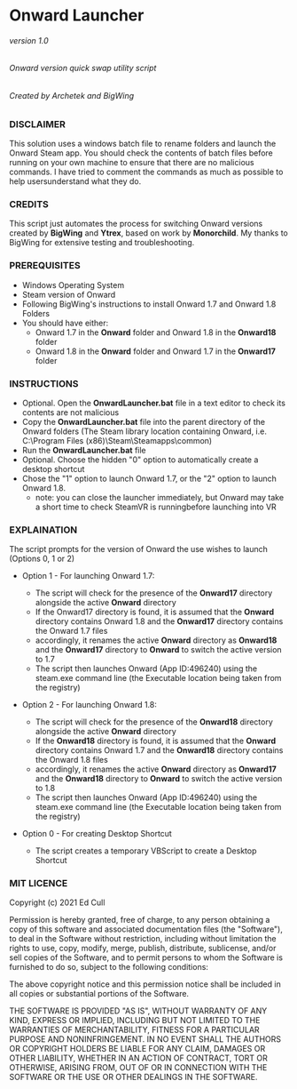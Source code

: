 # Onward Launcher
###### version 1.0
###### Onward version quick swap utility script
###### Created by Archetek and BigWing

### DISCLAIMER
This solution uses a windows batch file to rename folders and launch the Onward Steam app. You should check the contents of batch files before running on your own machine to ensure that there are no malicious commands. I have tried to comment the commands as much as possible to help usersunderstand what they do.

### CREDITS
This script just automates the process for switching Onward versions created by **BigWing** and **Ytrex**, based on work by **Monorchild**. My thanks to BigWing for extensive testing and troubleshooting.

### PREREQUISITES

- Windows Operating System
- Steam version of Onward
- Following BigWing's instructions to install Onward 1.7 and Onward 1.8 Folders
- You should have either:
  - Onward 1.7 in the **Onward** folder and Onward 1.8 in the **Onward18** folder
  - Onward 1.8 in the **Onward** folder and Onward 1.7 in the **Onward17** folder

### INSTRUCTIONS

- Optional. Open the **OnwardLauncher.bat** file in a text editor to check its contents are not malicious
- Copy the **OnwardLauncher.bat** file into the parent directory of the Onward folders (The Steam library location containing Onward, i.e. C:\Program Files (x86)\Steam\Steamapps\common)
- Run the **OnwardLauncher.bat** file
- Optional. Choose the hidden "0" option to automatically create a desktop shortcut
- Chose the "1" option to launch Onward 1.7, or the "2" option to launch Onward 1.8.
  - note: you can close the launcher immediately, but Onward may take a short time to check SteamVR is runningbefore launching into VR

### EXPLAINATION

The script prompts for the version of Onward the use wishes to launch (Options 0, 1 or 2)

- Option 1 - For launching Onward 1.7:
  - The script will check for the presence of the **Onward17** directory alongside the active **Onward** directory
  - If the Onward17 directory is found, it is assumed that the **Onward** directory contains Onward 1.8 and the **Onward17** directory contains the Onward 1.7 files
  - accordingly, it renames the active **Onward** directory as **Onward18** and the **Onward17** directory to **Onward** to switch the active version to 1.7
  - The script then launches Onward (App ID:496240) using the steam.exe command line (the Executable location being taken from the registry)
  
- Option 2 - For launching Onward 1.8:
  - The script will check for the presence of the **Onward18** directory alongside the active **Onward** directory
  - If the **Onward18** directory is found, it is assumed that the **Onward** directory contains Onward 1.7 and the **Onward18** directory contains the Onward 1.8 files
  - accordingly, it renames the active **Onward** directory as **Onward17** and the **Onward18** directory to **Onward** to switch the active version to 1.8
  - The script then launches Onward (App ID:496240) using the steam.exe command line (the Executable location being taken from the registry)

- Option 0 - For creating Desktop Shortcut
  - The script creates a temporary VBScript to create a Desktop Shortcut
	
### MIT LICENCE

Copyright (c) 2021 Ed Cull

Permission is hereby granted, free of charge, to any person obtaining a copy
of this software and associated documentation files (the "Software"), to deal
in the Software without restriction, including without limitation the rights
to use, copy, modify, merge, publish, distribute, sublicense, and/or sell
copies of the Software, and to permit persons to whom the Software is
furnished to do so, subject to the following conditions:

The above copyright notice and this permission notice shall be included in all
copies or substantial portions of the Software.

THE SOFTWARE IS PROVIDED "AS IS", WITHOUT WARRANTY OF ANY KIND, EXPRESS OR
IMPLIED, INCLUDING BUT NOT LIMITED TO THE WARRANTIES OF MERCHANTABILITY,
FITNESS FOR A PARTICULAR PURPOSE AND NONINFRINGEMENT. IN NO EVENT SHALL THE
AUTHORS OR COPYRIGHT HOLDERS BE LIABLE FOR ANY CLAIM, DAMAGES OR OTHER
LIABILITY, WHETHER IN AN ACTION OF CONTRACT, TORT OR OTHERWISE, ARISING FROM,
OUT OF OR IN CONNECTION WITH THE SOFTWARE OR THE USE OR OTHER DEALINGS IN THE
SOFTWARE.
